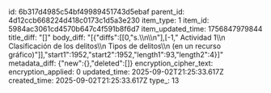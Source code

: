 id: 6b317d4985c54bf49989451743d5ebaf
parent_id: 4d12ccb668224d418c0173c1d5a3e230
item_type: 1
item_id: 5984ac3061cd4570b647c4f591b8f6d7
item_updated_time: 1756847979844
title_diff: "[]"
body_diff: "[{\"diffs\":[[0,\"s.\\\n\\\n\"],[-1,\"  Actividad 1\\\n  Clasificación de los delitos\\\n  Tipos de delitos\\\n  (en un recurso gráfico)\"]],\"start1\":1952,\"start2\":1952,\"length1\":93,\"length2\":4}]"
metadata_diff: {"new":{},"deleted":[]}
encryption_cipher_text: 
encryption_applied: 0
updated_time: 2025-09-02T21:25:33.617Z
created_time: 2025-09-02T21:25:33.617Z
type_: 13